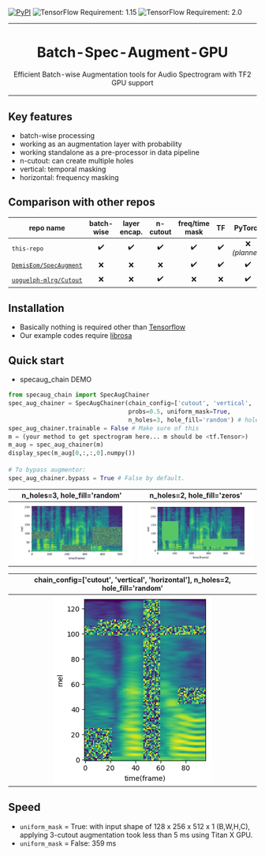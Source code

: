 [![PyPI](https://img.shields.io/badge/python-3.5%2C%203.6%2C%203.7%20-blue.svg)]()
![TensorFlow Requirement: 1.15](https://img.shields.io/badge/TensorFlow-1.15-brightgreen)
![TensorFlow Requirement: 2.0](https://img.shields.io/badge/TensorFlow-2.0-brightgreen)
<table align="center"><tr><td align="center" width="9999">

# Batch-Spec-Augment-GPU
Efficient Batch-wise Augmentation tools for Audio Spectrogram with TF2 GPU support
</table>

## Key features
* batch-wise processing
* working as an augmentation layer with probability
* working standalone as a pre-processor in data pipeline
* n-cutout: can create multiple holes
* vertical: temporal masking
* horizontal: frequency masking

## Comparison with other repos
| repo name | batch-wise | layer encap.| n-cutout | freq/time mask | TF | PyTorch |   
| --- | :---: | :---: | :---: | :---: | :---: | :---: |
| `this-repo` |:heavy_check_mark:|:heavy_check_mark:|:heavy_check_mark:|:heavy_check_mark:|:heavy_check_mark:|:x: *(planned)*|
| [`DemisEom/SpecAugment`](https://github.com/DemisEom/SpecAugment) |:x:|:x:|:x:|:heavy_check_mark:|:heavy_check_mark:|:heavy_check_mark:|
| [`uoguelph-mlrg/Cutout`](https://github.com/uoguelph-mlrg/Cutout) |:x:|:x:|:heavy_check_mark:|:x:|:x:|:heavy_check_mark:|

## Installation
* Basically nothing is required other than [Tensorflow](https://www.tensorflow.org/)
* Our example codes require [librosa](https://github.com/librosa/librosa)

## Quick start
* specaug_chain DEMO
```python
from specaug_chain import SpecAugChainer
spec_aug_chainer = SpecAugChainer(chain_config=['cutout', 'vertical', 'horizontal'],
                                  probs=0.5, uniform_mask=True,
                                  n_holes=3, hole_fill='random') # hole_fill='zeros' or 'min'    
spec_aug_chainer.trainable = False # Make sure of this                           
m = (your method to get spectrogram here... m should be <tf.Tensor>)
m_aug = spec_aug_chainer(m)
display_spec(m_aug[0,:,:,0].numpy())

# To bypass augmentor:
spec_aug_chainer.bypass = True # False by default.
```

| n_holes=3, hole_fill='random' | n_holes=2, hole_fill='zeros' |
| :---: | :---: |
|<img src="./images/3cutout_random.png" /> |<img src="./images/2cutout_zeros.png" /> |

| chain_config=['cutout', 'vertical', 'horizontal'], n_holes=2, hole_fill='random' |
| :---: |
|<img src="./images/specaug_output_random.png" /> |

## Speed
* `uniform_mask` = True: with input shape of 128 x 256 x 512 x 1 (B,W,H,C), applying 3-cutout augmentation took less than 5 ms using Titan X GPU.  
* `uniform_mask` = False: 359 ms
